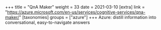 +++
title = "QnA Maker"
weight = 33
date = 2021-03-10
[extra]
link = "https://azure.microsoft.com/en-us/services/cognitive-services/qna-maker/"
[taxonomies]
groups = ["azure"]
+++
Azure: distill information into conversational, easy-to-navigate answers

